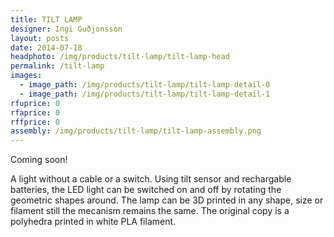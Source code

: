 ```yaml
---
title: TILT LAMP
designer: Ingi Guðjonsson
layout: posts
date: 2014-07-18
headphoto: /img/products/tilt-lamp/tilt-lamp-head
permalink: /tilt-lamp
images:  
  - image_path: /img/products/tilt-lamp/tilt-lamp-detail-0
  - image_path: /img/products/tilt-lamp/tilt-lamp-detail-1
rfuprice: 0
rfaprice: 0
rffprice: 0
assembly: /img/products/tilt-lamp/tilt-lamp-assembly.png 
---
```


Coming soon!

A light without a cable or a switch. Using tilt sensor and rechargable batteries, the LED light can be switched on and off by rotating the geometric shapes around. The lamp can be 3D printed in any shape, size or filament still the mecanism remains the same. The original copy is a polyhedra printed in white PLA filament.